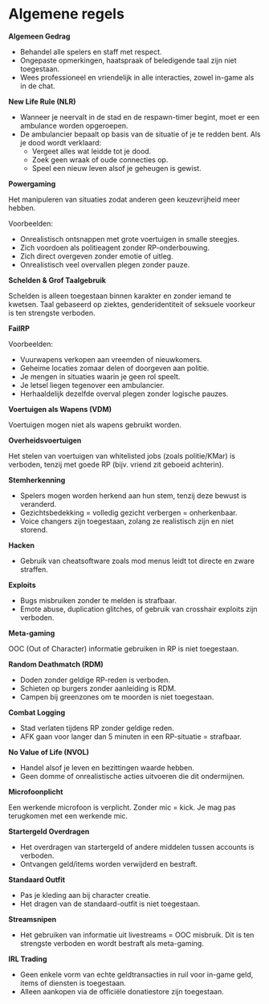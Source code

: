 # Algemene regels

**Algemeen Gedrag**

* Behandel alle spelers en staff met respect.
* Ongepaste opmerkingen, haatspraak of beledigende taal zijn niet toegestaan.
* Wees professioneel en vriendelijk in alle interacties, zowel in-game als in de chat.

**New Life Rule (NLR)**

* Wanneer je neervalt in de stad en de respawn-timer begint, moet er een ambulance worden opgeroepen.
* De ambulancier bepaalt op basis van de situatie of je te redden bent. Als je dood wordt verklaard:
   * Vergeet alles wat leidde tot je dood.
   * Zoek geen wraak of oude connecties op.
   * Speel een nieuw leven alsof je geheugen is gewist.

**Powergaming**

Het manipuleren van situaties zodat anderen geen keuzevrijheid meer hebben.

Voorbeelden:

* Onrealistisch ontsnappen met grote voertuigen in smalle steegjes.
* Zich voordoen als politieagent zonder RP-onderbouwing.
* Zich direct overgeven zonder emotie of uitleg.
* Onrealistisch veel overvallen plegen zonder pauze.

**Schelden & Grof Taalgebruik**

Schelden is alleen toegestaan binnen karakter en zonder iemand te kwetsen.
Taal gebaseerd op ziektes, genderidentiteit of seksuele voorkeur is ten strengste verboden.

**FailRP**

Voorbeelden:

* Vuurwapens verkopen aan vreemden of nieuwkomers.
* Geheime locaties zomaar delen of doorgeven aan politie.
* Je mengen in situaties waarin je geen rol speelt.
* Je letsel liegen tegenover een ambulancier.
* Herhaaldelijk dezelfde overval plegen zonder logische pauzes.

**Voertuigen als Wapens (VDM)**

Voertuigen mogen niet als wapens gebruikt worden.

**Overheidsvoertuigen**

Het stelen van voertuigen van whitelisted jobs (zoals politie/KMar) is verboden, tenzij met goede RP (bijv. vriend zit geboeid achterin).

**Stemherkenning**

* Spelers mogen worden herkend aan hun stem, tenzij deze bewust is veranderd.
* Gezichtsbedekking = volledig gezicht verbergen = onherkenbaar.
* Voice changers zijn toegestaan, zolang ze realistisch zijn en niet storend.

**Hacken**

* Gebruik van cheatsoftware zoals mod menus leidt tot directe en zware straffen.

**Exploits**

* Bugs misbruiken zonder te melden is strafbaar.
* Emote abuse, duplication glitches, of gebruik van crosshair exploits zijn verboden.

**Meta-gaming**

OOC (Out of Character) informatie gebruiken in RP is niet toegestaan.

**Random Deathmatch (RDM)**

* Doden zonder geldige RP-reden is verboden.
* Schieten op burgers zonder aanleiding is RDM.
* Campen bij greenzones om te moorden is niet toegestaan.

**Combat Logging**

* Stad verlaten tijdens RP zonder geldige reden.
* AFK gaan voor langer dan 5 minuten in een RP-situatie = strafbaar.

**No Value of Life (NVOL)**

* Handel alsof je leven en bezittingen waarde hebben.
* Geen domme of onrealistische acties uitvoeren die dit ondermijnen.

**Microfoonplicht**

Een werkende microfoon is verplicht.
Zonder mic = kick. Je mag pas terugkomen met een werkende mic.

**Startergeld Overdragen**

* Het overdragen van startergeld of andere middelen tussen accounts is verboden.
* Ontvangen geld/items worden verwijderd en bestraft.

**Standaard Outfit**

* Pas je kleding aan bij character creatie.
* Het dragen van de standaard-outfit is niet toegestaan.

**Streamsnipen**

* Het gebruiken van informatie uit livestreams = OOC misbruik.
Dit is ten strengste verboden en wordt bestraft als meta-gaming.

**IRL Trading**

* Geen enkele vorm van echte geldtransacties in ruil voor in-game geld, items of diensten is toegestaan.
* Alleen aankopen via de officiële donatiestore zijn toegestaan.